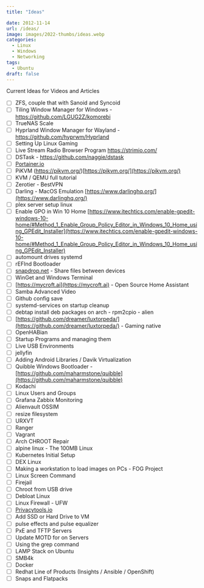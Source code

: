 ```yaml
---
title: "Ideas"

date: 2012-11-14
url: /ideas/
image: images/2022-thumbs/ideas.webp
categories:
  - Linux
  - Windows
  - Networking
tags:
  - Ubuntu
draft: false
---
```

Current Ideas for Videos and Articles
<!--more-->
- [ ] ZFS, couple that with Sanoid and Syncoid
- [ ] Tiling Window Manager for Windows - https://github.com/LGUG2Z/komorebi
- [ ] TrueNAS Scale
- [ ] Hyprland Window Manager for Wayland - https://github.com/hyprwm/Hyprland
- [ ] Setting Up Linux Gaming
- [ ] Live Stream Radio Browser Program https://strimio.com/
- [ ] DSTask - https://github.com/naggie/dstask
- [ ] [Portainer.io](http://Portainer.io)
- [ ] PiKVM (https://pikvm.org/)[https://pikvm.org/](https://pikvm.org/)
- [ ] KVM / QEMU full tutorial
- [ ] Zerotier - BestVPN
- [ ] Darling - MacOS Emulation [https://www.darlinghq.org/](https://www.darlinghq.org/)
- [ ] plex server setup linux
- [ ] Enable GPO in Win 10 Home [https://www.itechtics.com/enable-gpedit-windows-10-home/#Method_1_Enable_Group_Policy_Editor_in_Windows_10_Home_using_GPEdit_Installer](https://www.itechtics.com/enable-gpedit-windows-10-home/#Method_1_Enable_Group_Policy_Editor_in_Windows_10_Home_using_GPEdit_Installer)
- [ ] automount drives systemd
- [ ] rEFInd Bootloader
- [ ] [snapdrop.net](http://snapdrop.net/) - Share files between devices
- [ ] WinGet and Windows Terminal
- [ ] [https://mycroft.ai](https://mycroft.ai) - Open Source Home Assistant
- [ ] Samba Advanced Video
- [ ] Github config save
- [ ] systemd-services on startup cleanup
- [ ] debtap install deb packages on arch - rpm2cpio - alien
- [ ] [https://github.com/dreamer/luxtorpeda/](https://github.com/dreamer/luxtorpeda/) - Gaming native
- [ ] OpenHABian
- [ ] Startup Programs and managing them
- [ ] Live USB Environments
- [ ] jellyfin
- [ ] Adding Android Libraries / Davik Virtualization
- [ ] Quibble Windows Bootloader - [](https://github.com/maharmstone/quibble)[https://github.com/maharmstone/quibble](https://github.com/maharmstone/quibble)
- [ ] Kodachi
- [ ] Linux Users and Groups
- [ ] Grafana Zabbix Monitoring
- [ ] Alienvault OSSIM
- [ ] resize filesystem
- [ ] URXVT
- [ ] Ranger
- [ ] Vagrant
- [ ] Arch CHROOT Repair
- [ ] alpine linux - The 100MB Linux
- [ ] Kubernetes Initial Setup
- [ ] DEX Linux
- [ ] Making a workstation to load images on PCs - FOG Project
- [ ] Linux Screen Command
- [ ] Firejail
- [ ] Chroot from USB drive
- [ ] Debloat Linux
- [ ] Linux Firewall - UFW
- [ ] [Privacytools.io](http://privacytools.io/)
- [ ] Add SSD or Hard Drive to VM
- [ ] pulse effects and pulse equalizer
- [ ] PxE and TFTP Servers
- [ ] Update MOTD for on Servers
- [ ] Using the grep command
- [ ] LAMP Stack on Ubuntu
- [ ] SMB4k
- [ ] Docker
- [ ] Redhat Line of Products (Insights / Ansible / OpenShift)
- [ ] Snaps and Flatpacks
